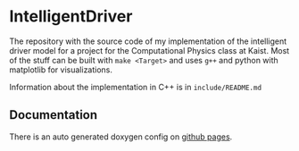 # IntelligentDriver
The repository with the source code of my implementation of the intelligent driver model for a project for the Computational Physics class at Kaist. Most of the stuff can be built with `make <Target>` and uses `g++` and python with matplotlib for visualizations. 

Information about the implementation in C++ is in `include/README.md`

## Documentation
There is an auto generated doxygen config on [github pages](https://dormail.github.io/IntelligentDriver/).
